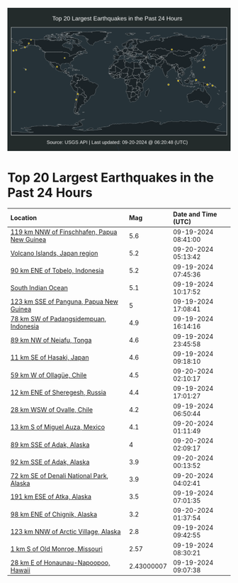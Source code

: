 ![Map](./map.png)

# Top 20 Largest Earthquakes in the Past 24 Hours

| Location | Mag | Date and Time (UTC) |
|:---|:---|:---|
| [119 km NNW of Finschhafen, Papua New Guinea](https://earthquake.usgs.gov/earthquakes/eventpage/us6000nt0l) | 5.6 | 09-19-2024 08:41:00 |
| [Volcano Islands, Japan region](https://earthquake.usgs.gov/earthquakes/eventpage/us6000nt84) | 5.2 | 09-20-2024 05:13:42 |
| [90 km ENE of Tobelo, Indonesia](https://earthquake.usgs.gov/earthquakes/eventpage/us6000nt0c) | 5.2 | 09-19-2024 07:45:36 |
| [South Indian Ocean](https://earthquake.usgs.gov/earthquakes/eventpage/us6000nt14) | 5.1 | 09-19-2024 10:17:52 |
| [123 km SSE of Panguna, Papua New Guinea](https://earthquake.usgs.gov/earthquakes/eventpage/us6000nt3e) | 5 | 09-19-2024 17:08:41 |
| [78 km SW of Padangsidempuan, Indonesia](https://earthquake.usgs.gov/earthquakes/eventpage/us6000nt31) | 4.9 | 09-19-2024 16:14:16 |
| [89 km NW of Neiafu, Tonga](https://earthquake.usgs.gov/earthquakes/eventpage/us6000nt6a) | 4.6 | 09-19-2024 23:45:58 |
| [11 km SE of Hasaki, Japan](https://earthquake.usgs.gov/earthquakes/eventpage/us6000nt0t) | 4.6 | 09-19-2024 09:18:10 |
| [59 km W of Ollagüe, Chile](https://earthquake.usgs.gov/earthquakes/eventpage/us6000nt79) | 4.5 | 09-20-2024 02:10:17 |
| [12 km ENE of Sheregesh, Russia](https://earthquake.usgs.gov/earthquakes/eventpage/us6000nt3c) | 4.4 | 09-19-2024 17:01:27 |
| [28 km WSW of Ovalle, Chile](https://earthquake.usgs.gov/earthquakes/eventpage/us6000nt07) | 4.2 | 09-19-2024 06:50:44 |
| [13 km S of Miguel Auza, Mexico](https://earthquake.usgs.gov/earthquakes/eventpage/us6000nt73) | 4.1 | 09-20-2024 01:11:49 |
| [89 km SSE of Adak, Alaska](https://earthquake.usgs.gov/earthquakes/eventpage/us6000nt7d) | 4 | 09-20-2024 02:09:17 |
| [92 km SSE of Adak, Alaska](https://earthquake.usgs.gov/earthquakes/eventpage/ak024c4lyioo) | 3.9 | 09-20-2024 00:13:52 |
| [72 km SE of Denali National Park, Alaska](https://earthquake.usgs.gov/earthquakes/eventpage/ak024c4o9vb2) | 3.9 | 09-20-2024 04:02:41 |
| [191 km ESE of Atka, Alaska](https://earthquake.usgs.gov/earthquakes/eventpage/us6000nt55) | 3.5 | 09-19-2024 07:01:35 |
| [98 km ENE of Chignik, Alaska](https://earthquake.usgs.gov/earthquakes/eventpage/ak024c4mp3o7) | 3.2 | 09-20-2024 01:37:54 |
| [123 km NNW of Arctic Village, Alaska](https://earthquake.usgs.gov/earthquakes/eventpage/ak024c33yand) | 2.8 | 09-19-2024 09:42:55 |
| [1 km S of Old Monroe, Missouri](https://earthquake.usgs.gov/earthquakes/eventpage/nm60591281) | 2.57 | 09-19-2024 08:30:21 |
| [28 km E of Honaunau-Napoopoo, Hawaii](https://earthquake.usgs.gov/earthquakes/eventpage/hv74470177) | 2.43000007 | 09-19-2024 09:07:38 |
